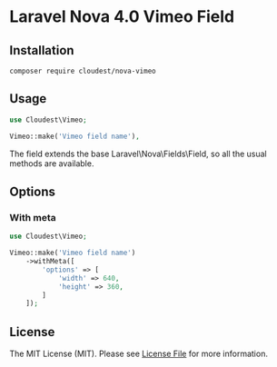 # Laravel Nova 4.0 Vimeo Field

## Installation

`composer require cloudest/nova-vimeo`

## Usage
```php
use Cloudest\Vimeo;

Vimeo::make('Vimeo field name'),
```
The field extends the base Laravel\Nova\Fields\Field, so all the usual methods are available.

## Options

### With meta
```php
use Cloudest\Vimeo;

Vimeo::make('Vimeo field name')
    ->withMeta([
        'options' => [
            'width' => 640,
            'height' => 360,
        ]
    ]);
```

## License
The MIT License (MIT). Please see [License File](LICENSE) for more information.

